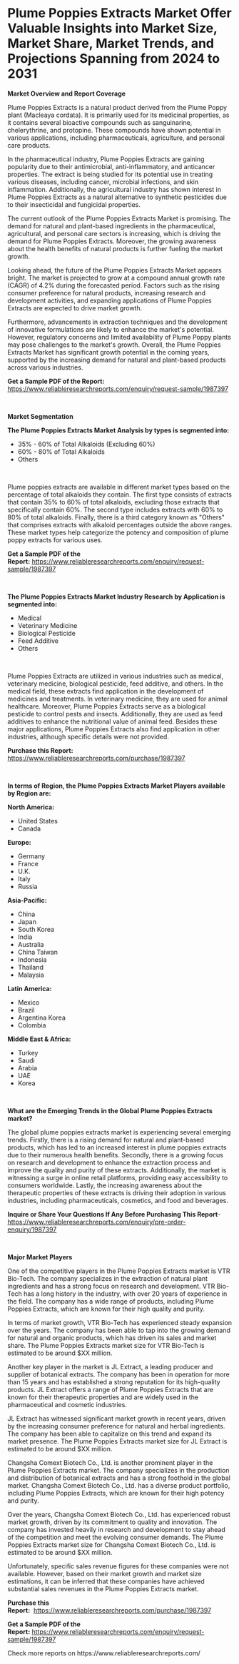 <p><h1>Plume Poppies Extracts Market Offer Valuable Insights into Market Size, Market Share, Market Trends, and Projections Spanning from 2024 to 2031</h1></p><p><strong>Market Overview and Report Coverage</strong></p>
<p><p>Plume Poppies Extracts is a natural product derived from the Plume Poppy plant (Macleaya cordata). It is primarily used for its medicinal properties, as it contains several bioactive compounds such as sanguinarine, chelerythrine, and protopine. These compounds have shown potential in various applications, including pharmaceuticals, agriculture, and personal care products.</p><p>In the pharmaceutical industry, Plume Poppies Extracts are gaining popularity due to their antimicrobial, anti-inflammatory, and anticancer properties. The extract is being studied for its potential use in treating various diseases, including cancer, microbial infections, and skin inflammation. Additionally, the agricultural industry has shown interest in Plume Poppies Extracts as a natural alternative to synthetic pesticides due to their insecticidal and fungicidal properties.</p><p>The current outlook of the Plume Poppies Extracts Market is promising. The demand for natural and plant-based ingredients in the pharmaceutical, agricultural, and personal care sectors is increasing, which is driving the demand for Plume Poppies Extracts. Moreover, the growing awareness about the health benefits of natural products is further fueling the market growth.</p><p>Looking ahead, the future of the Plume Poppies Extracts Market appears bright. The market is projected to grow at a compound annual growth rate (CAGR) of 4.2% during the forecasted period. Factors such as the rising consumer preference for natural products, increasing research and development activities, and expanding applications of Plume Poppies Extracts are expected to drive market growth.</p><p>Furthermore, advancements in extraction techniques and the development of innovative formulations are likely to enhance the market's potential. However, regulatory concerns and limited availability of Plume Poppy plants may pose challenges to the market's growth. Overall, the Plume Poppies Extracts Market has significant growth potential in the coming years, supported by the increasing demand for natural and plant-based products across various industries.</p></p>
<p><strong>Get a Sample PDF of the Report:</strong> <a href="https://www.reliableresearchreports.com/enquiry/request-sample/1987397">https://www.reliableresearchreports.com/enquiry/request-sample/1987397</a></p>
<p>&nbsp;</p>
<p><strong>Market Segmentation</strong></p>
<p><strong>The Plume Poppies Extracts Market Analysis by types is segmented into:</strong></p>
<p><ul><li>35% - 60% of Total Alkaloids (Excluding 60%)</li><li>60% - 80% of Total Alkaloids</li><li>Others</li></ul></p>
<p>&nbsp;</p>
<p><p>Plume poppies extracts are available in different market types based on the percentage of total alkaloids they contain. The first type consists of extracts that contain 35% to 60% of total alkaloids, excluding those extracts that specifically contain 60%. The second type includes extracts with 60% to 80% of total alkaloids. Finally, there is a third category known as "Others" that comprises extracts with alkaloid percentages outside the above ranges. These market types help categorize the potency and composition of plume poppy extracts for various uses.</p></p>
<p><strong>Get a Sample PDF of the Report:</strong>&nbsp;<a href="https://www.reliableresearchreports.com/enquiry/request-sample/1987397">https://www.reliableresearchreports.com/enquiry/request-sample/1987397</a></p>
<p>&nbsp;</p>
<p><strong>The Plume Poppies Extracts Market Industry Research by Application is segmented into:</strong></p>
<p><ul><li>Medical</li><li>Veterinary Medicine</li><li>Biological Pesticide</li><li>Feed Additive</li><li>Others</li></ul></p>
<p>&nbsp;</p>
<p><p>Plume Poppies Extracts are utilized in various industries such as medical, veterinary medicine, biological pesticide, feed additive, and others. In the medical field, these extracts find application in the development of medicines and treatments. In veterinary medicine, they are used for animal healthcare. Moreover, Plume Poppies Extracts serve as a biological pesticide to control pests and insects. Additionally, they are used as feed additives to enhance the nutritional value of animal feed. Besides these major applications, Plume Poppies Extracts also find application in other industries, although specific details were not provided.</p></p>
<p><strong>Purchase this Report:</strong>&nbsp; <a href="https://www.reliableresearchreports.com/purchase/1987397">https://www.reliableresearchreports.com/purchase/1987397</a></p>
<p>&nbsp;</p>
<p><strong>In terms of Region, the Plume Poppies Extracts Market Players available by Region are:</strong></p>
<p>
    <p> <strong> North America: </strong>
        <ul>
            <li>United States</li>
            <li>Canada</li>
        </ul>
        </p> 
    <p> <strong> Europe: </strong>
        <ul>
            <li>Germany</li>
            <li>France</li>
            <li>U.K.</li>
            <li>Italy</li>
            <li>Russia</li>
        </ul>
        </p> 
    <p> <strong> Asia-Pacific: </strong>
        <ul>
            <li>China</li>
            <li>Japan</li>
            <li>South Korea</li>
            <li>India</li>
            <li>Australia</li>
            <li>China Taiwan</li>
            <li>Indonesia</li>
            <li>Thailand</li>
            <li>Malaysia</li>
        </ul>
        </p> 
    <p> <strong> Latin America: </strong>
        <ul>
            <li>Mexico</li>
            <li>Brazil</li>
            <li>Argentina Korea</li>
            <li>Colombia</li>
        </ul>
        </p> 
    <p> <strong> Middle East & Africa: </strong>
        <ul>
            <li>Turkey</li>
            <li>Saudi</li>
            <li>Arabia</li>
            <li>UAE</li>
            <li>Korea</li>
        </ul>
    </p>
    </p>
<p>&nbsp;</p>
<p><strong>What are the Emerging Trends in the Global Plume Poppies Extracts market?</strong></p>
<p><p>The global plume poppies extracts market is experiencing several emerging trends. Firstly, there is a rising demand for natural and plant-based products, which has led to an increased interest in plume poppies extracts due to their numerous health benefits. Secondly, there is a growing focus on research and development to enhance the extraction process and improve the quality and purity of these extracts. Additionally, the market is witnessing a surge in online retail platforms, providing easy accessibility to consumers worldwide. Lastly, the increasing awareness about the therapeutic properties of these extracts is driving their adoption in various industries, including pharmaceuticals, cosmetics, and food and beverages.</p></p>
<p><strong>Inquire or Share Your Questions If Any Before Purchasing This Report</strong>- <a href="https://www.reliableresearchreports.com/enquiry/pre-order-enquiry/1987397">https://www.reliableresearchreports.com/enquiry/pre-order-enquiry/1987397</a></p>
<p>&nbsp;</p>
<p><strong>Major Market Players</strong></p>
<p><p>One of the competitive players in the Plume Poppies Extracts market is VTR Bio-Tech. The company specializes in the extraction of natural plant ingredients and has a strong focus on research and development. VTR Bio-Tech has a long history in the industry, with over 20 years of experience in the field. The company has a wide range of products, including Plume Poppies Extracts, which are known for their high quality and purity.</p><p>In terms of market growth, VTR Bio-Tech has experienced steady expansion over the years. The company has been able to tap into the growing demand for natural and organic products, which has driven its sales and market share. The Plume Poppies Extracts market size for VTR Bio-Tech is estimated to be around $XX million.</p><p>Another key player in the market is JL Extract, a leading producer and supplier of botanical extracts. The company has been in operation for more than 15 years and has established a strong reputation for its high-quality products. JL Extract offers a range of Plume Poppies Extracts that are known for their therapeutic properties and are widely used in the pharmaceutical and cosmetic industries.</p><p>JL Extract has witnessed significant market growth in recent years, driven by the increasing consumer preference for natural and herbal ingredients. The company has been able to capitalize on this trend and expand its market presence. The Plume Poppies Extracts market size for JL Extract is estimated to be around $XX million.</p><p>Changsha Comext Biotech Co., Ltd. is another prominent player in the Plume Poppies Extracts market. The company specializes in the production and distribution of botanical extracts and has a strong foothold in the global market. Changsha Comext Biotech Co., Ltd. has a diverse product portfolio, including Plume Poppies Extracts, which are known for their high potency and purity.</p><p>Over the years, Changsha Comext Biotech Co., Ltd. has experienced robust market growth, driven by its commitment to quality and innovation. The company has invested heavily in research and development to stay ahead of the competition and meet the evolving consumer demands. The Plume Poppies Extracts market size for Changsha Comext Biotech Co., Ltd. is estimated to be around $XX million.</p><p>Unfortunately, specific sales revenue figures for these companies were not available. However, based on their market growth and market size estimations, it can be inferred that these companies have achieved substantial sales revenues in the Plume Poppies Extracts market.</p></p>
<p><strong>Purchase this Report:</strong>&nbsp;&nbsp;<a href="https://www.reliableresearchreports.com/purchase/1987397">https://www.reliableresearchreports.com/purchase/1987397</a></p>
<p></p>
<p><strong>Get a Sample PDF of the Report:</strong>&nbsp;<a href="https://www.reliableresearchreports.com/enquiry/request-sample/1987397">https://www.reliableresearchreports.com/enquiry/request-sample/1987397</a></p>
<p>Check more reports on https://www.reliableresearchreports.com/</p>